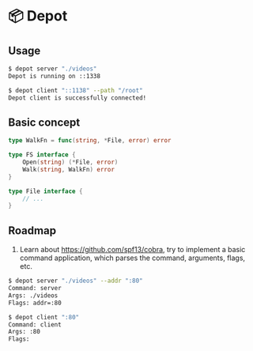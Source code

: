 # 📦 Depot

## Usage

```bash
$ depot server "./videos"
Depot is running on ::1338
```

```bash
$ depot client "::1138" --path "/root"
Depot client is successfully connected!
```

## Basic concept

```go
type WalkFn = func(string, *File, error) error

type FS interface {
    Open(string) (*File, error)
    Walk(string, WalkFn) error
}

type File interface {
    // ...
}
```

## Roadmap

1. Learn about https://github.com/spf13/cobra, try to implement a basic command application, which parses the command, arguments, flags, etc.

```bash
$ depot server "./videos" --addr ":80"
Command: server
Args: ./videos
Flags: addr=:80

$ depot client ":80"
Command: client
Args: :80
Flags:
```